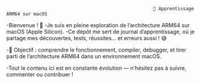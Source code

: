                                                           🎯 Apprentissage ARM64 sur macOS

-Bienvenue ! 👋
-Je suis en pleine exploration de l’architecture ARM64 sur macOS (Apple Silicon).
-Ce dépôt me sert de journal d’apprentissage, où je partage mes découvertes, tests, réussites… et erreurs aussi ! 😅

-📘 Objectif : comprendre le fonctionnement, compiler, debugger, et tirer parti de l’architecture ARM64 dans un environnement macOS.

-Tout le contenu ici est en constante évolution — n'hésitez pas à suivre, commenter ou contribuer !
